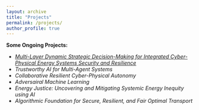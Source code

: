 ```yaml
---
layout: archive
title: "Projects"
permalink: /projects/
author_profile: true
---
```



**Some Ongoing Projects:**

- *[Multi-Layer Dynamic Strategic Decision-Making for Integrated Cyber-Physical Energy Systems Security and Resilience](https://www.nsf.gov/awardsearch/showAward?AWD_ID=2138956&HistoricalAwards=false)*
- *Trustworthy AI for Multi-Agent Systems*
- *Collaborative Resilient Cyber-Physical Autonomy*
- *Adversairal Machine Learning*
- *Energy Justice: Uncovering and Mitigating Systemic Energy Inequity using AI*
- *Algorithmic Foundation for Secure, Resilient, and Fair Optimal Transport*
